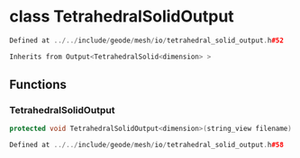 # class TetrahedralSolidOutput

```cpp
Defined at ../../include/geode/mesh/io/tetrahedral_solid_output.h#52
```

```cpp
Inherits from Output<TetrahedralSolid<dimension> >
```



## Functions

### TetrahedralSolidOutput

```cpp
protected void TetrahedralSolidOutput<dimension>(string_view filename)
```

```cpp
Defined at ../../include/geode/mesh/io/tetrahedral_solid_output.h#58
```



